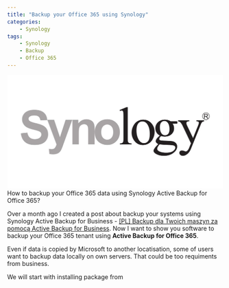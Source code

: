 ```yaml
---
title: "Backup your Office 365 using Synology"
categories:
    - Synology
tags:
    - Synology
    - Backup
    - Office 365
---
```

!["Backup your Office 365 using Synology"](/assets/images/top_images/SynologyTOP.jpg)How to backup your Office 365 data using Synology Active Backup for Office 365?

Over a month ago I created a post about backup your systems using Synology Active Backup for Business - [[PL] Backup dla Twoich maszyn za pomocą Active Backup for Business](https://www.piesik.me/2019/12/27/Backup-Windows-Synology/). Now I want to show you software to backup your Office 365 tenant using **Active Backup for Office 365**.

Even if data is copied by Microsoft to another locatisation, some of users want to backup data locally on own servers. That could be too requiments from business. 

We will start with installing package from 
